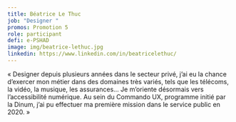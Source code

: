 ```yaml
---
title: Béatrice Le Thuc
job: "Designer "
promos: Promotion 5
role: participant
defi: e-PSHAD
image: img/beatrice-lethuc.jpg
linkedin: https://www.linkedin.com/in/beatricelethuc/
---
```

« Designer depuis plusieurs années dans le secteur privé, j’ai eu la chance d’exercer mon métier dans des domaines très variés, tels que les télécoms, la vidéo, la musique, les assurances… Je m’oriente désormais vers l’accessibilité numérique. Au sein du Commando UX, programme initié par la Dinum, j’ai pu effectuer ma première mission dans le service public en 2020. »